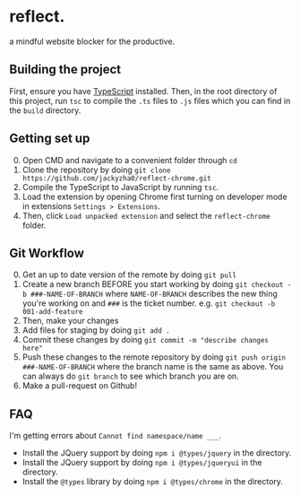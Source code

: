 # reflect.
a mindful website blocker for the productive.

## Building the project
First, ensure you have [TypeScript](https://www.typescriptlang.org/) installed. Then, in the root directory of this project, run `tsc` to compile the `.ts` files to `.js` files which you can find in the `build` directory.

## Getting set up
0. Open CMD and navigate to a convenient folder through `cd`
1. Clone the repository by doing `git clone https://github.com/jackyzha0/reflect-chrome.git`
2. Compile the TypeScript to JavaScript by running `tsc`.
3. Load the extension by opening Chrome first turning on developer mode in extensions `Settings > Extensions`.
4. Then, click `Load unpacked extension` and select the `reflect-chrome` folder.

## Git Workflow
0. Get an up to date version of the remote by doing `git pull`
1. Create a new branch BEFORE you start working by doing `git checkout -b ###-NAME-OF-BRANCH` where `NAME-OF-BRANCH` describes the new thing you're working on and `###` is the ticket number. e.g. `git checkout -b 001-add-feature`
2. Then, make your changes
3. Add files for staging by doing `git add .`
4. Commit these changes by doing `git commit -m "describe changes here"`
5. Push these changes to the remote repository by doing `git push origin ###-NAME-OF-BRANCH` where the branch name is the same as above. You can always do `git branch` to see which branch you are on.
6. Make a pull-request on Github!

## FAQ
I'm getting errors about `Cannot find namespace/name ___`.
* Install the JQuery support by doing `npm i @types/jquery` in the directory.
* Install the JQuery support by doing `npm i @types/jqueryui` in the directory.
* Install the `@types` library by doing `npm i @types/chrome` in the directory.